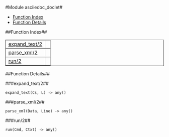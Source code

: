 

#Module asciiedoc_doclet#
* [Function Index](#index)
* [Function Details](#functions)




<a name="index"></a>

##Function Index##


<table width="100%" border="1" cellspacing="0" cellpadding="2" summary="function index"><tr><td valign="top"><a href="#expand_text-2">expand_text/2</a></td><td></td></tr><tr><td valign="top"><a href="#parse_xml-2">parse_xml/2</a></td><td></td></tr><tr><td valign="top"><a href="#run-2">run/2</a></td><td></td></tr></table>


<a name="functions"></a>

##Function Details##

<a name="expand_text-2"></a>

###expand_text/2##




`expand_text(Cs, L) -> any()`

<a name="parse_xml-2"></a>

###parse_xml/2##




`parse_xml(Data, Line) -> any()`

<a name="run-2"></a>

###run/2##




`run(Cmd, Ctxt) -> any()`


